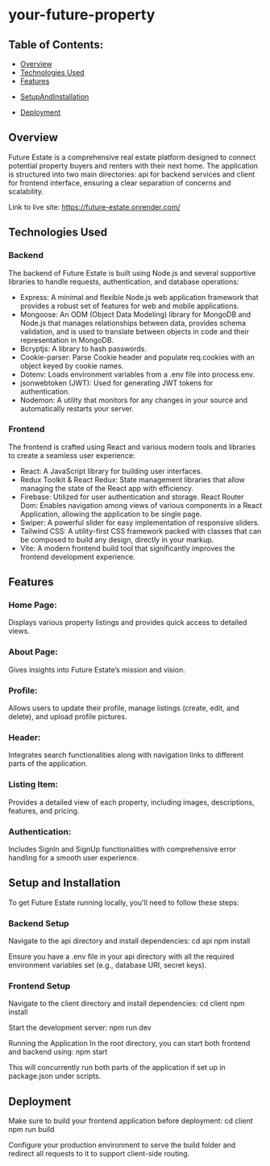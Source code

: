 # your-future-property
## Table of Contents:
* [Overview](#overview)
* [Technologies Used](#technologies-used)
* [Features](#features)
+ [SetupAndInstallation](#setup-and-installation)
* [Deployment](#deployment)

<a id="overview"></a>
## Overview
Future Estate is a comprehensive real estate platform designed to connect potential property buyers and renters with their next home. The application is structured into two main directories: api for backend services and client for frontend interface, ensuring a clear separation of concerns and scalability.

Link to live site: https://future-estate.onrender.com/

<a id="technologies-used"></a>
## Technologies Used
### Backend
The backend of Future Estate is built using Node.js and several supportive libraries to handle requests, authentication, and database operations:

+ Express: A minimal and flexible Node.js web application framework that provides a robust set of features for web and mobile applications.
+ Mongoose: An ODM (Object Data Modeling) library for MongoDB and Node.js that manages relationships between data, provides schema validation, and is used to translate between objects in code and their representation in MongoDB.
+ Bcryptjs: A library to hash passwords.
+ Cookie-parser: Parse Cookie header and populate req.cookies with an object keyed by cookie names.
+ Dotenv: Loads environment variables from a .env file into process.env.
+ jsonwebtoken (JWT): Used for generating JWT tokens for authentication.
+ Nodemon: A utility that monitors for any changes in your source and automatically restarts your server.
### Frontend
The frontend is crafted using React and various modern tools and libraries to create a seamless user experience:

+ React: A JavaScript library for building user interfaces.
+ Redux Toolkit & React Redux: State management libraries that allow managing the state of the React app with efficiency.
+ Firebase: Utilized for user authentication and storage.
React Router Dom: Enables navigation among views of various components in a React Application, allowing the application to be single page.
+ Swiper: A powerful slider for easy implementation of responsive sliders.
+ Tailwind CSS: A utility-first CSS framework packed with classes that can be composed to build any design, directly in your markup.
+ Vite: A modern frontend build tool that significantly improves the frontend development experience.

<a id="features"></a>
## Features
### Home Page: 
Displays various property listings and provides quick access to detailed views.
### About Page:
 Gives insights into Future Estate’s mission and vision.
### Profile:
 Allows users to update their profile, manage listings (create, edit, and delete), and upload profile pictures.
### Header: 
Integrates search functionalities along with navigation links to different parts of the application.
### Listing Item:
 Provides a detailed view of each property, including images, descriptions, features, and pricing.
### Authentication:
 Includes SignIn and SignUp functionalities with comprehensive error handling for a smooth user experience.

<a id="setup-and-installation"></a>
## Setup and Installation
To get Future Estate running locally, you'll need to follow these steps:

### Backend Setup
Navigate to the api directory and install dependencies:
cd api
npm install

Ensure you have a .env file in your api directory with all the required environment variables set (e.g., database URI, secret keys).

### Frontend Setup
Navigate to the client directory and install dependencies:
cd client
npm install

Start the development server:
npm run dev

Running the Application
In the root directory, you can start both frontend and backend using:
npm start

This will concurrently run both parts of the application if set up in package.json under scripts.

<a id="deployment"></a>
## Deployment
Make sure to build your frontend application before deployment:
cd client
npm run build

Configure your production environment to serve the build folder and redirect all requests to it to support client-side routing.